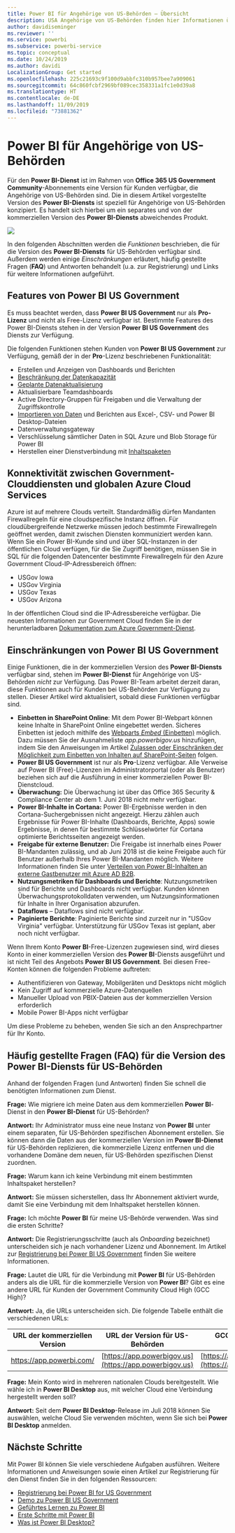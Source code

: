 ```yaml
---
title: Power BI für Angehörige von US-Behörden – Übersicht
description: USA Angehörige von US-Behörden finden hier Informationen über die Funktionen und Einschränkungen des Power-BI US Government-Diensts.
author: davidiseminger
ms.reviewer: ''
ms.service: powerbi
ms.subservice: powerbi-service
ms.topic: conceptual
ms.date: 10/24/2019
ms.author: davidi
LocalizationGroup: Get started
ms.openlocfilehash: 225c21693c9f100d9abbfc310b957bee7a909061
ms.sourcegitcommit: 64c860fcbf2969bf089cec358331a1fc1e0d39a8
ms.translationtype: HT
ms.contentlocale: de-DE
ms.lasthandoff: 11/09/2019
ms.locfileid: "73881362"
---
```

# <a name="power-bi-for-us-government-customers"></a>Power BI für Angehörige von US-Behörden
Für den **Power BI-Dienst** ist im Rahmen von **Office 365 US Government Community**-Abonnements eine Version für Kunden verfügbar, die Angehörige von US-Behörden sind. Die in diesem Artikel vorgestellte Version des **Power BI-Diensts** ist speziell für Angehörige von US-Behörden konzipiert. Es handelt sich hierbei um ein separates und von der kommerziellen Version des **Power BI-Diensts** abweichendes Produkt.

![](media/service-govus-overview/service_usgov_overview-1.png)

In den folgenden Abschnitten werden die *Funktionen* beschrieben, die für die Version des **Power BI-Diensts** für US-Behörden verfügbar sind. Außerdem werden einige *Einschränkungen* erläutert, häufig gestellte Fragen (**FAQ**) und Antworten behandelt (u.a. zur Registrierung) und Links für weitere Informationen aufgeführt.

## <a name="features-of-power-bi-us-government"></a>Features von Power BI US Government
Es muss beachtet werden, dass **Power BI US Government** nur als **Pro-Lizenz** und nicht als Free-Lizenz verfügbar ist. Bestimmte Features des Power BI-Diensts stehen in der Version **Power BI US Government** des Diensts zur Verfügung.

Die folgenden Funktionen stehen Kunden von **Power BI US Government** zur Verfügung, gemäß der in der **Pro**-Lizenz beschriebenen Funktionalität:

* Erstellen und Anzeigen von Dashboards und Berichten
* [Beschränkung der Datenkapazität](service-admin-manage-your-data-storage-in-power-bi.md)
* [Geplante Datenaktualisierung](refresh-data.md)
* Aktualisierbare Teamdashboards
* Active Directory-Gruppen für Freigaben und die Verwaltung der Zugriffskontrolle
* [Importieren von Daten](service-get-data.md) und Berichten aus Excel-, CSV- und Power BI Desktop-Dateien
* Datenverwaltungsgateway
* Verschlüsselung sämtlicher Daten in SQL Azure und Blob Storage für Power BI
* Herstellen einer Dienstverbindung mit [Inhaltspaketen](service-connect-to-services.md)

## <a name="connectivity-between-government-and-global-azure-cloud-services"></a>Konnektivität zwischen Government-Clouddiensten und globalen Azure Cloud Services 

Azure ist auf mehrere Clouds verteilt. Standardmäßig dürfen Mandanten Firewallregeln für eine cloudspezifische Instanz öffnen. Für cloudübergreifende Netzwerke müssen jedoch bestimmte Firewallregeln geöffnet werden, damit zwischen Diensten kommuniziert werden kann. Wenn Sie ein Power BI-Kunde sind und über SQL-Instanzen in der öffentlichen Cloud verfügen, für die Sie Zugriff benötigen, müssen Sie in SQL für die folgenden Datencenter bestimmte Firewallregeln für den Azure Government Cloud-IP-Adressbereich öffnen:

* USGov Iowa
* USGov Virginia
* USGov Texas
* USGov Arizona

In der öffentlichen Cloud sind die IP-Adressbereiche verfügbar. Die neuesten Informationen zur Government Cloud finden Sie in der herunterladbaren [Dokumentation zum Azure Government-Dienst](https://www.microsoft.com/download/details.aspx?id=57063).

## <a name="limitations-of-power-bi-us-government"></a>Einschränkungen von Power BI US Government
Einige Funktionen, die in der kommerziellen Version des **Power BI-Diensts** verfügbar sind, stehen im **Power BI-Dienst** für Angehörige von US-Behörden *nicht* zur Verfügung. Das Power BI-Team arbeitet derzeit daran, diese Funktionen auch für Kunden bei US-Behörden zur Verfügung zu stellen. Dieser Artikel wird aktualisiert, sobald diese Funktionen verfügbar sind.

* **Einbetten in SharePoint Online**: Mit dem Power BI-Webpart können keine Inhalte in SharePoint Online eingebettet werden. Sicheres Einbetten ist jedoch mithilfe des [Webparts *Embed* (Einbetten)](https://docs.microsoft.com/power-bi/service-embed-secure) möglich. Dazu müssen Sie der Ausnahmeliste *app.powerbigov.us* hinzufügen, indem Sie den Anweisungen im Artikel [Zulassen oder Einschränken der Möglichkeit zum Einbetten von Inhalten auf SharePoint-Seiten](https://support.office.com/article/allow-or-restrict-the-ability-to-embed-content-on-sharepoint-pages-e7baf83f-09d0-4bd1-9058-4aa483ee137b) folgen.
* **Power BI US Government** ist nur als **Pro**-Lizenz verfügbar. Alle Verweise auf Power BI (Free)-Lizenzen im Administratorportal (oder als Benutzer) beziehen sich auf die Ausführung in einer kommerziellen Power BI-Dienstcloud.
* **Überwachung:** Die Überwachung ist über das Office 365 Security & Compliance Center ab dem 1. Juni 2018 nicht mehr verfügbar.
* **Power BI-Inhalte in Cortana:** Power BI-Ergebnisse werden in den Cortana-Suchergebnissen nicht angezeigt. Hierzu zählen auch Ergebnisse für Power BI-Inhalte (Dashboards, Berichte, Apps) sowie Ergebnisse, in denen für bestimmte Schlüsselwörter für Cortana optimierte Berichtsseiten angezeigt werden.
* **Freigabe für externe Benutzer:** Die Freigabe ist innerhalb eines Power BI-Mandanten zulässig, und ab Juni 2018 ist die keine Freigabe auch für Benutzer außerhalb Ihres Power BI-Mandanten möglich. Weitere Informationen finden Sie unter [Verteilen von Power BI-Inhalten an externe Gastbenutzer mit Azure AD B2B](service-admin-azure-ad-b2b.md).
* **Nutzungsmetriken für Dashboards und Berichte**: Nutzungsmetriken sind für Berichte und Dashboards nicht verfügbar. Kunden können Überwachungsprotokolldaten verwenden, um Nutzungsinformationen für Inhalte in Ihrer Organisation abzurufen.
* **Dataflows** – Dataflows sind nicht verfügbar.
* **Paginierte Berichte**: Paginierte Berichte sind zurzeit nur in "USGov Virginia" verfügbar.  Unterstützung für USGov Texas ist geplant, aber noch nicht verfügbar.

Wenn Ihrem Konto **Power BI**-Free-Lizenzen zugewiesen sind, wird dieses Konto in einer kommerziellen Version des **Power BI**-Diensts ausgeführt und ist nicht Teil des Angebots **Power BI US Government**. Bei diesen Free-Konten können die folgenden Probleme auftreten:

* Authentifizieren von Gateway, Mobilgeräten und Desktops nicht möglich
* Kein Zugriff auf kommerzielle Azure-Datenquellen
* Manueller Upload von PBIX-Dateien aus der kommerziellen Version erforderlich
* Mobile Power BI-Apps nicht verfügbar

Um diese Probleme zu beheben, wenden Sie sich an den Ansprechpartner für Ihr Konto.

## <a name="frequently-asked-questions-faq-for-the-us-government-version-of-the-power-bi-service"></a>Häufig gestellte Fragen (FAQ) für die Version des Power BI-Diensts für US-Behörden
Anhand der folgenden Fragen (und Antworten) finden Sie schnell die benötigten Informationen zum Dienst.

**Frage:** Wie migriere ich meine Daten aus dem kommerziellen **Power BI**-Dienst in den **Power BI-Dienst** für US-Behörden?

**Antwort:** Ihr Administrator muss eine neue Instanz von **Power BI** unter einem separaten, für US-Behörden spezifischen Abonnement erstellen. Sie können dann die Daten aus der kommerziellen Version im **Power BI-Dienst** für US-Behörden replizieren, die kommerzielle Lizenz entfernen und die vorhandene Domäne dem neuen, für US-Behörden spezifischen Dienst zuordnen.

**Frage:** Warum kann ich keine Verbindung mit einem bestimmten Inhaltspaket herstellen?

**Antwort:** Sie müssen sicherstellen, dass Ihr Abonnement aktiviert wurde, damit Sie eine Verbindung mit dem Inhaltspaket herstellen können.

**Frage:** Ich möchte **Power BI** für meine US-Behörde verwenden. Was sind die ersten Schritte?

**Antwort:** Die Registrierungsschritte (auch als *Onboarding* bezeichnet) unterscheiden sich je nach vorhandener Lizenz und Abonnement. Im Artikel zur [Registrierung bei Power BI US Government](service-govus-signup.md) finden Sie weitere Informationen.

**Frage:** Lautet die URL für die Verbindung mit **Power BI** für US-Behörden anders als die URL für die kommerzielle Version von **Power BI**? Gibt es eine andere URL für Kunden der Government Community Cloud High (GCC High)?

**Antwort:** Ja, die URLs unterscheiden sich. Die folgende Tabelle enthält die verschiedenen URLs:

| URL der kommerziellen Version | URL der Version für US-Behörden | GCC High-URL für US-Behörden |
| --- | --- | --- |
| https://app.powerbi.com/ |[https://app.powerbigov.us](https://app.powerbigov.us) | [https://app.high.powerbigov.us](https://app.high.powerbigov.us) |

**Frage:** Mein Konto wird in mehreren nationalen Clouds bereitgestellt. Wie wähle ich in **Power BI Desktop** aus, mit welcher Cloud eine Verbindung hergestellt werden soll?

**Antwort:** Seit dem **Power BI Desktop**-Release im Juli 2018 können Sie auswählen, welche Cloud Sie verwenden möchten, wenn Sie sich bei **Power BI Desktop** anmelden.


## <a name="next-steps"></a>Nächste Schritte
Mit Power BI können Sie viele verschiedene Aufgaben ausführen. Weitere Informationen und Anweisungen sowie einen Artikel zur Registrierung für den Dienst finden Sie in den folgenden Ressourcen:

* [Registrierung bei Power BI for US Government](service-govus-signup.md)
* <a href="https://channel9.msdn.com/Blogs/Azure/Cognitive-Services-HDInsight-and-Power-BI-on-Azure-Government">Demo zu Power BI US Government</a>
* [Geführtes Lernen zu Power BI](guided-learning/index.md)
* [Erste Schritte mit Power BI](service-get-started.md)
* [Was ist Power BI Desktop?](desktop-what-is-desktop.md)

